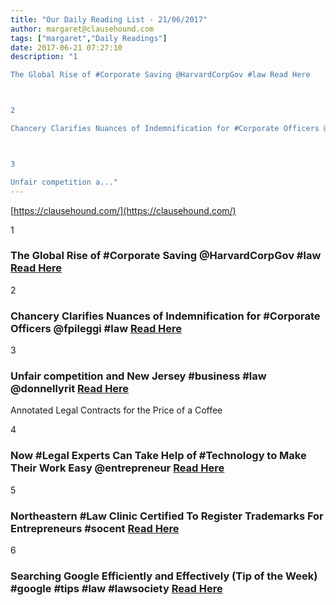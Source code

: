 ```yaml
---
title: "Our Daily Reading List - 21/06/2017"
author: margaret@clausehound.com
tags: ["margaret","Daily Readings"]
date: 2017-06-21 07:27:10
description: "1

The Global Rise of #Corporate Saving @HarvardCorpGov #law Read Here



2

Chancery Clarifies Nuances of Indemnification for #Corporate Officers @fpileggi #law  Read Here



3

Unfair competition a..."
---
```


[https://clausehound.com/](https://clausehound.com/)

1

### The Global Rise of #Corporate Saving @HarvardCorpGov #law [Read Here](https://goo.gl/Tvy48u)

2

### Chancery Clarifies Nuances of Indemnification for #Corporate Officers @fpileggi #law  [Read Here](https://goo.gl/KWY5gx)

3

### Unfair competition and New Jersey #business #law @donnellyrit [Read Here](https://goo.gl/9xFGe4)

Annotated Legal Contracts
for the Price of a Coffee

4

### Now #Legal Experts Can Take Help of #Technology to Make Their Work Easy @entrepreneur [Read Here](https://goo.gl/isN3Av)

5

### Northeastern #Law Clinic Certified To Register Trademarks For Entrepreneurs #socent [Read Here](https://goo.gl/aHPTzd)

6

### Searching Google Efficiently and Effectively (Tip of the Week) #google #tips #law #lawsociety [Read Here](https://lsslib.wordpress.com/2017/06/16/searching-google-efficiently-and-effectively-tip-of-the-week/)